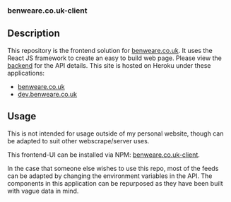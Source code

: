 ### benweare.co.uk-client

## Description

This repository is the frontend solution for [benweare.co.uk](https://benweare.co.uk).
It uses the React JS framework to create an easy to build web page.
Please view the [backend](https://github.com/incendiarybean/benweare.co.uk-api) for the API details.
This site is hosted on Heroku under these applications:

-   [benweare.co.uk](https://benweare.co.uk)
-   [dev.benweare.co.uk](https://dev.benweare.co.uk)

## Usage

This is not intended for usage outside of my personal website, though can be adapted to suit other webscrape/server uses.

This frontend-UI can be installed via NPM: [benweare.co.uk-client](https://www.npmjs.com/package/benweare.co.uk-client).

In the case that someone else wishes to use this repo, most of the feeds can be adapted by changing the environment variables in the API. The components in this application can be repurposed as they have been built with vague data in mind.
